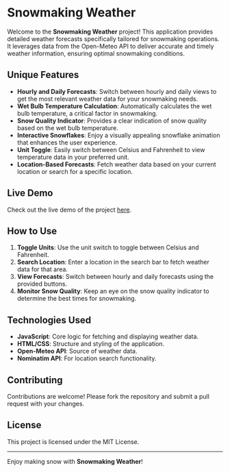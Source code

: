 # Snowmaking Weather

Welcome to the **Snowmaking Weather** project! This application provides detailed weather forecasts specifically tailored for snowmaking operations. It leverages data from the Open-Meteo API to deliver accurate and timely weather information, ensuring optimal snowmaking conditions.

## Unique Features

- **Hourly and Daily Forecasts**: Switch between hourly and daily views to get the most relevant weather data for your snowmaking needs.
- **Wet Bulb Temperature Calculation**: Automatically calculates the wet bulb temperature, a critical factor in snowmaking.
- **Snow Quality Indicator**: Provides a clear indication of snow quality based on the wet bulb temperature.
- **Interactive Snowflakes**: Enjoy a visually appealing snowflake animation that enhances the user experience.
- **Unit Toggle**: Easily switch between Celsius and Fahrenheit to view temperature data in your preferred unit.
- **Location-Based Forecasts**: Fetch weather data based on your current location or search for a specific location.

## Live Demo

Check out the live demo of the project [here](https://chandler767.github.io/Snowmaking-Weather/).

## How to Use

1. **Toggle Units**: Use the unit switch to toggle between Celsius and Fahrenheit.
2. **Search Location**: Enter a location in the search bar to fetch weather data for that area.
3. **View Forecasts**: Switch between hourly and daily forecasts using the provided buttons.
4. **Monitor Snow Quality**: Keep an eye on the snow quality indicator to determine the best times for snowmaking.

## Technologies Used

- **JavaScript**: Core logic for fetching and displaying weather data.
- **HTML/CSS**: Structure and styling of the application.
- **Open-Meteo API**: Source of weather data.
- **Nominatim API**: For location search functionality.

## Contributing

Contributions are welcome! Please fork the repository and submit a pull request with your changes.

## License

This project is licensed under the MIT License.

---

Enjoy making snow with **Snowmaking Weather**!
